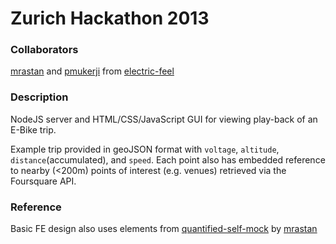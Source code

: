Zurich Hackathon 2013
===================

### Collaborators

[mrastan](https://github.com/mrastan) and [pmukerji](https://github.com/pmukerji) from [electric-feel](https://github.com/electric-feel) 

### Description

NodeJS server and HTML/CSS/JavaScript GUI for viewing play-back of an E-Bike trip.

Example trip provided in geoJSON format with `voltage`, `altitude`, `distance`(accumulated), and `speed`. Each point also has embedded reference to nearby (<200m) points of interest (e.g. venues) retrieved via the Foursquare API.

### Reference

Basic FE design also uses elements from [quantified-self-mock](https://github.com/mrastan/quantified-self-mock) by [mrastan](https://github.com/mrastan)

